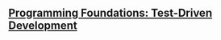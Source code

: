 ## [Programming Foundations: Test-Driven Development](https://www.linkedin.com/learning/programming-foundations-test-driven-development-2/)
